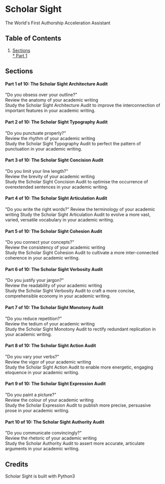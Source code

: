# Scholar Sight

The World's First Authorship Acceleration Assistant

## Table of Contents

1. [Sections](#sections)  
[* Part 1](#https://github.com/AcademiaActivated/ScholarSight#part-1-of-10-the-scholar-sight-architecture-audit)

## Sections

#### Part 1 of 10: The Scholar Sight Architecture Audit
"Do you obsess over your outline?"  
Review the anatomy of your academic writing  
Study the Scholar Sight Architecture Audit to improve the interconnection of important features in your academic writing.  


#### Part 2 of 10: The Scholar Sight Typography Audit
"Do you punctuate properly?"  
Review the rhythm of your academic writing  
Study the Scholar Sight Typography Audit to perfect the pattern of punctuation in your academic writing.


#### Part 3 of 10: The Scholar Sight Concision Audit
"Do you limit your line length?"  
Review the brevity of your academic writing  
Study the Scholar Sight Concision Audit to optimise the occurrence of overextended sentences in your academic writing.


#### Part 4 of 10: The Scholar Sight Articulation Audit
"Do you write the right words?"
Review the terminology of your academic writing
Study the Scholar Sight Articulation Audit to evolve a more vast, varied, versatile vocabulary in your academic writing.


#### Part 5 of 10: The Scholar Sight Cohesion Audit
"Do you connect your concepts?"  
Review the consistency of your academic writing  
Study the Scholar Sight Cohesion Audit to cultivate a more inter-connected coherence in your academic writing.


#### Part 6 of 10: The Scholar Sight Verbosity Audit
"Do you justify your jargon?"  
Review the readability of your academic writing  
Study the Scholar Sight Verbosity Audit to craft a more concise, comprehensible economy in your academic writing.


#### Part 7 of 10: The Scholar Sight Monotony Audit
"Do you reduce repetition?"  
Review the tedium of your academic writing  
Study the Scholar Sight Monotony Audit to rectify redundant replication in your academic writing.


#### Part 8 of 10: The Scholar Sight Action Audit
"Do you vary your verbs?"  
Review the vigor of your academic writing  
Study the Scholar Sight Action Audit to enable more energetic, engaging eloquence in your academic writing.


#### Part 9 of 10: The Scholar Sight Expression Audit
"Do you paint a picture?"  
Review the colour of your academic writing  
Study the Scholar Expression Audit to publish more precise, persuasive prose in your academic writing.


#### Part 10 of 10: The Scholar Sight Authority Audit
"Do you communicate convincingly?"  
Review the rhetoric of your academic writing  
Study the Scholar Authority Audit to assert more accurate, articulate arguments in your academic writing.





## Credits
Scholar Sight is built with Python3



